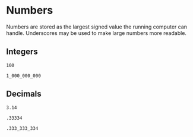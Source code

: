 # Numbers
Numbers are stored as the largest signed value the running computer can handle. Underscores may be used to make large numbers more readable.

## Integers
```
100

1_000_000_000
```

## Decimals
```
3.14

.33334

.333_333_334
```